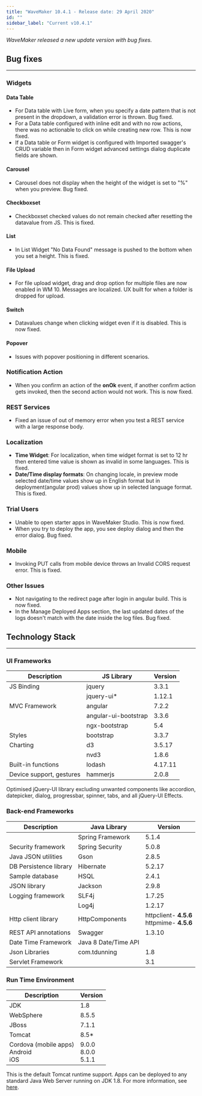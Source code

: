 ```yaml
---
title: "WaveMaker 10.4.1 - Release date: 29 April 2020"
id: ""
sidebar_label: "Current v10.4.1"
---
```

*WaveMaker released a new update version with bug fixes.*

## Bug fixes

---

### Widgets

#### Data Table

- For Data table with Live form, when you specify a date pattern that is not present in the dropdown, a validation error is thrown. Bug fixed.
- For a Data table configured with inline edit and with no row actions, there was no actionable to click on while creating new row. This is now fixed.
- If a Data table or Form widget is configured with Imported swagger's CRUD variable then in Form widget advanced settings dialog duplicate fields are shown.

#### Carousel

- Carousel does not display when the height of the widget is set to "%" when you preview. Bug fixed.

#### Checkboxset

- Checkboxset checked values do not remain checked after resetting the datavalue from JS. This is fixed.

#### List

- In List Widget "No Data Found" message is pushed to the bottom when you set a height. This is fixed.

#### File Upload

- For file upload widget, drag and drop option for multiple files are now enabled in WM 10. Messages are localized. UX built for when a folder is dropped for upload.

#### Switch

- Datavalues change when clicking widget even if it is disabled. This is now fixed.

#### Popover

- Issues with popover positioning in different scenarios.

### Notification Action

- When you confirm an action of the **onOk** event, if another confirm action gets invoked, then the second action would not work. This is now fixed.

### REST Services

- Fixed an issue of out of memory error when you test a REST service with a large response body.

### Localization

- **Time Widget**: For localization, when time widget format is set to 12 hr then entered time value is shown as invalid in some languages. This is fixed.
- **Date/Time display formats**: On changing locale, in preview mode selected date/time values show up in English format but in deployment(angular prod) values show up in selected language format. This is fixed.

### Trial Users

- Unable to open starter apps in WaveMaker Studio. This is now fixed.
- When you try to deploy the app, you see deploy dialog and then the error dialog. Bug fixed.

### Mobile

- Invoking PUT calls from mobile device throws an Invalid CORS request error. This is fixed.

### Other Issues

- Not navigating to the redirect page after login in angular build. This is now fixed.
- In the Manage Deployed Apps section, the last updated dates of the logs doesn't match with the date inside the log files. Bug fixed.

## Technology Stack

---

### UI Frameworks

| Description | JS Library | Version |
| --- | --- | --- |
| JS Binding | jquery | 3.3.1 |
|  | jquery-ui* | 1.12.1 |
| MVC Framework | angular | 7.2.2 |
|  | angular-ui-bootstrap | 3.3.6 |
|  | ngx-bootstrap |5.4|
| Styles | bootstrap | 3.3.7 |
| Charting | d3 | 3.5.17 |
|  | nvd3 | 1.8.6 |
| Built-in functions | lodash | 4.17.11 |
| Device support, gestures | hammerjs | 2.0.8 |

Optimised jQuery-UI library excluding unwanted components like accordion, datepicker, dialog, progressbar, spinner, tabs, and all jQuery-UI Effects.

### Back-end Frameworks

| Description | Java Library | Version |
| --- | --- | --- |
|  | Spring Framework |5.1.4 |
| Security framework | Spring Security | 5.0.8 |
| Java JSON utilities | Gson |2.8.5 |
| DB Persistence library | Hibernate |5.2.17 |
| Sample database | HSQL |2.4.1 |
| JSON library | Jackson |2.9.8 |
| Logging framework | SLF4j |1.7.25 |
|  | Log4j | 1.2.17 |
| Http client library | HttpComponents |httpclient- **4.5.6** <br> httpmime- **4.5.6** |
| REST API annotations | Swagger | 1.3.10 |
| Date Time Framework | Java 8 Date/Time API |  |
| Json Libraries | com.tdunning |  1.8 |
| Servlet Framework |  | 3.1 |

### Run Time Environment

| Description | Version |
| --- | --- |
| JDK | 1.8 |
| WebSphere | 8.5.5 |
| JBoss | 7.1.1 |
| Tomcat | 8.5* |
| Cordova (mobile apps) <br> Android <br> iOS | 9.0.0 <br> 8.0.0   <br> 5.1.1|


This is the default Tomcat runtime support. Apps can be deployed to any standard Java Web Server running on JDK 1.8. For more information, see [here](/learn/app-development/deployment/deployment-web-server).
